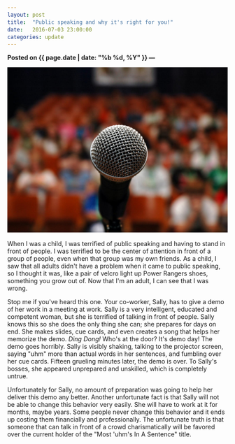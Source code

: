 ```yaml
---
layout: post
title:  "Public speaking and why it's right for you!"
date:   2016-07-03 23:00:00
categories: update
---
```

**Posted on {{ page.date | date: "%b %d, %Y" }} &mdash;**

<img src="/../_images/public-speaking.jpg" alt="hello world"/>

<p>
When I was a child, I was terrified of public speaking and having to stand in front of people.
I was terrified to be the center of attention in front of a group of people, even when that group
was my own friends. As a child, I saw that all adults didn't have a problem when it came
to public speaking, so I thought it was, like a pair of velcro light up Power Rangers shoes, something you grow out of.
Now that I'm an adult, I can see that I was wrong.
</p>

<p>
Stop me if you've heard this one. Your co-worker, Sally, has to give a demo of her work in a meeting at work.
Sally is a very intelligent, educated and competent woman, but she is terrified of talking in front of people.
Sally knows this so she does the only thing she can; she prepares for days on end. She makes slides, cue cards,
and even creates a song that helps her memorize the demo. <em>Ding Dong!</em> Who's at the door? It's demo day!
The demo goes horribly. Sally is visibly shaking, talking to the projector screen, saying "uhm" more than actual
words in her sentences, and fumbling over her cue cards. Fifteen grueling minutes later, the demo is over. To Sally's
bosses, she appeared unprepared and unskilled, which is completely untrue.
</p>

<p>
Unfortunately for Sally, no amount of preparation was going to help her deliver this demo any better.
Another unfortunate fact is that Sally will not be able to change this behavior very easily. She will
 have to work at it for months, maybe years. Some people never change this behavior and it ends
 up costing them financially and professionally. The unfortunate truth is that someone that
 can talk in front of a crowd charismatically will be favored over the current holder of the
 "Most 'uhm's In A Sentence" title.
</p>
